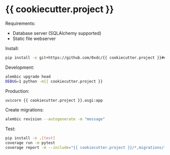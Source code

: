 {{ cookiecutter.project }}
==========================

Requirements:
* Database server (SQLAlchemy supported)
* Static file webserver

Install:

```sh
pip install -e git+https://github.com/0xdc/{{ cookiecutter.project }}#egg={{ cookiecutter.project }}
```

Development:

```sh
alembic upgrade head
DEBUG=1 python -m{{ cookiecutter.project }}
```

Production:

```sh
uvicorn {{ cookiecutter.project }}.asgi:app
```

Create migrations:

```sh
alembic revision --autogenerate -m "message"
```

Test:

```sh
pip install -e .[test]
coverage run -m pytest
coverage report -m --include="{{ cookiecutter.project }}/*,migrations/*,tests/*"
```
